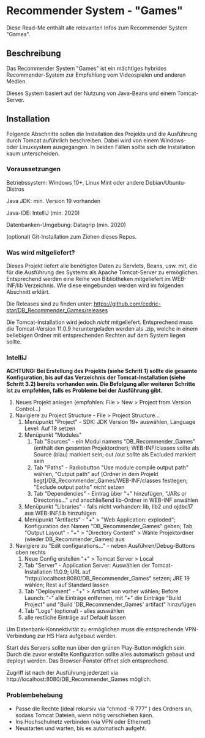 # Recommender System - "Games"

Diese Read-Me enthält alle relevanten Infos zum Recommender System "Games".

## Beschreibung

Das Recommender System "Games" ist ein mächtiges hybrides Recommender-System zur Empfehlung vom Videospielen und anderen Medien.

Dieses System basiert auf der Nutzung von Java-Beans und einem Tomcat-Server.

## Installation

Folgende Abschnitte sollen die Installation des Projekts und die Ausführung durch Tomcat auführlich beschreiben.
Dabei wird von einem Windows- oder Linuxsystem ausgegangen. In beiden Fällen sollte sich die Installation kaum unterscheiden.

### Voraussetzungen

Betriebssystem: Windows 10+, Linux Mint oder andere Debian/Ubuntu-Distros

Java JDK: min. Version 19 vorhanden

Java-IDE: IntelliJ (min. 2020)

Datenbanken-Umgebung: Datagrip (min. 2020)

(optional) Git-Installation zum Ziehen dieses Repos.

### Was wird mitgeliefert?

Dieses Projekt liefert alle benötigten Daten zu Servlets, Beans, usw. mit, die für die Ausführung des Systems als Apache Tomcat-Server zu ermöglichen.
Entsprechend werden eine Reihe von Bibliotheken mitgeliefert im WEB-INF/lib Verzeichnis. Wie diese eingebunden werden wird im folgenden Abschnitt erklärt.

Die Releases sind zu finden unter: https://github.com/cedric-star/DB_Recommender_Games/releases

Die Tomcat-Installation wird jedoch *nicht* mitgeliefert. Entsprechend muss die Tomcat-Version 11.0.9 heruntergeladen werden als .zip, welche in einem beliebigen Ordner mit entsprechenden Rechten auf dem System liegen sollte.

### IntelliJ

**ACHTUNG: Bei Erstellung des Projekts (siehe Schritt 1) sollte die gesamte Konfiguration, bis auf das Verzeichnis der Tomcat-Installation (siehe Schritt 3.2) bereits vorhanden sein. Die Befolgung aller weiteren Schritte ist zu empfehlen, falls es Probleme bei der Ausführung gibt.** 

1. Neues Projekt anlegen (empfohlen: File > New > Project from Version Control...)
2. Navigiere zu Project Structure - File > Project Structure...
   1. Menüpunkt "Project" - SDK: JDK Version 19+ auswählen, Language Level: Auf 19 setzen
   2. Menüpunkt "Modules"
      1. Tab "Sources" - ein Modul namens "DB_Recommender_Games" (enthält den gesamten Projektordner); WEB-INF/classes sollte als Source (blau) markiert sein; out /out sollte als Excluded markiert sein
      2. Tab "Paths" - Radiobutton "Use module compile output path" wählen, "Output path" auf [Ordner in dem Projekt liegt]/DB_Recommender_Games/WEB-INF/classes festlegen; "Exclude output paths" *nicht* setzen
      3. Tab "Dependencies" - Eintrag über "+" hinzufügen, "JARs or Directories..." und anschließend lib-Ordner in WEB-INF anwählen
   3. Menüpunkt "Libraries" - falls nicht vorhanden: lib, lib2 und ojdbc17 aus WEB-INF/lib hinzufügen
   4. Menüpunkt "Artifacts" - "+" > "Web Application: exploded"; Konfiguration den Namen "DB_Recommender_Games" geben; Tab "Output Layout" - "+" > "Directory Content" > Wähle Projektordner (wieder DB_Recommender_Games) aus
3. Navigiere zu "Edit configurations..." - neben Ausführen/Debug-Buttons oben rechts
   1. Neue Config erstellen "+" > Tomcat Server > Local
   2. Tab "Server" - Application Server: Auswählen der Tomcat-Installation 11.0.9; URL auf "http://localhost:8080/DB_Recommender_Games" setzen; JRE 19 wählen; Rest auf Standard lassen
   3. Tab "Deployment" - "+" > Artifact von vorher wählen; Before Launch: "-" alle Einträge entfernen, mit "+" die Einträge "Build Project" und "Build 'DB_Recommender_Games' artifact" hinzufügen
   4. Tab "Logs" (optional) - alles auswählen
   5. alle restliche Einträge auf Default lassen

Um Datenbank-Konnektivität zu ermöglichen muss die entsprechende VPN-Verbindung zur HS Harz aufgebaut werden.

Start des Servers sollte nun über den grünen Play-Button möglich sein. Durch die zuvor erstellte Konfiguration sollte alles automatisch gebaut und deployt werden. Das Browser-Fenster öffnet sich entsprechend.

Zugriff ist nach der Ausführung jederzeit via http://localhost:8080/DB_Recommender_Games möglich.

### Problembehebung

+ Passe die Rechte (ideal rekursiv via "chmod -R 777" <dirname>) des Ordners an, sodass Tomcat Dateien, wenn nötig verschieben kann.
+ Ins Hochschulnetz verbinden (via VPN oder Ethernet)
+ Neustarten und warten, bis es automatisch aufgeht.
